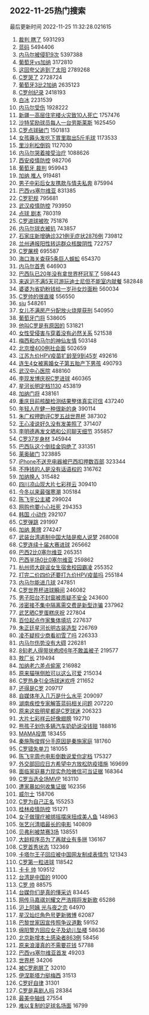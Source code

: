 ## 2022-11-25热门搜索 
最后更新时间 2022-11-25 11:32:28.021615 
1. [裁判 瞎了](https://s.weibo.com/weibo?q=%E8%A3%81%E5%88%A4%20%E7%9E%8E%E4%BA%86&t=31&band_rank=1&Refer=top) 5931293
1. [蓝码](https://s.weibo.com/weibo?q=%23%E8%93%9D%E7%A0%81%23&t=31&band_rank=1&Refer=top) 5494406
1. [内马尔被侵犯9次](https://s.weibo.com/weibo?q=%23%E5%86%85%E9%A9%AC%E5%B0%94%E8%A2%AB%E4%BE%B5%E7%8A%AF9%E6%AC%A1%23&t=31&band_rank=1&Refer=top) 5397388
1. [葡萄牙vs加纳](https://s.weibo.com/weibo?q=%23%E8%91%A1%E8%90%84%E7%89%99vs%E5%8A%A0%E7%BA%B3%23&t=31&band_rank=2&Refer=top) 3172810
1. [这回夸父追到了太阳](https://s.weibo.com/weibo?q=%23%E8%BF%99%E5%9B%9E%E5%A4%B8%E7%88%B6%E8%BF%BD%E5%88%B0%E4%BA%86%E5%A4%AA%E9%98%B3%23&t=31&band_rank=3&Refer=top) 2789268
1. [C罗哭了](https://s.weibo.com/weibo?q=%23C%E7%BD%97%E5%93%AD%E4%BA%86%23&t=31&band_rank=4&Refer=top) 2728724
1. [葡萄牙3比2加纳](https://s.weibo.com/weibo?q=%23%E8%91%A1%E8%90%84%E7%89%993%E6%AF%942%E5%8A%A0%E7%BA%B3%23&t=31&band_rank=5&Refer=top) 2635123
1. [C罗创纪录](https://s.weibo.com/weibo?q=%23C%E7%BD%97%E5%88%9B%E7%BA%AA%E5%BD%95%23&t=31&band_rank=6&Refer=top) 2418193
1. [白冰](https://s.weibo.com/weibo?q=%E7%99%BD%E5%86%B0&t=31&band_rank=4&Refer=top) 2231539
1. [内马尔受伤](https://s.weibo.com/weibo?q=%23%E5%86%85%E9%A9%AC%E5%B0%94%E5%8F%97%E4%BC%A4%23&t=31&band_rank=5&Refer=top) 1928222
1. [新疆一高层住宅楼火灾致10人死亡](https://s.weibo.com/weibo?q=%23%E6%96%B0%E7%96%86%E4%B8%80%E9%AB%98%E5%B1%82%E4%BD%8F%E5%AE%85%E6%A5%BC%E7%81%AB%E7%81%BE%E8%87%B410%E4%BA%BA%E6%AD%BB%E4%BA%A1%23&t=31&band_rank=6&Refer=top) 1757476
1. [沙特奖励球员每人一台劳斯莱斯](https://s.weibo.com/weibo?q=%23%E6%B2%99%E7%89%B9%E5%A5%96%E5%8A%B1%E7%90%83%E5%91%98%E6%AF%8F%E4%BA%BA%E4%B8%80%E5%8F%B0%E5%8A%B3%E6%96%AF%E8%8E%B1%E6%96%AF%23&t=31&band_rank=4&Refer=top) 1625450
1. [C罗点球破门](https://s.weibo.com/weibo?q=%23C%E7%BD%97%E7%82%B9%E7%90%83%E7%A0%B4%E9%97%A8%23&t=31&band_rank=7&Refer=top) 1501813
1. [女孩薅头发吃下胃里取出5斤毛球](https://s.weibo.com/weibo?q=%23%E5%A5%B3%E5%AD%A9%E8%96%85%E5%A4%B4%E5%8F%91%E5%90%83%E4%B8%8B%E8%83%83%E9%87%8C%E5%8F%96%E5%87%BA5%E6%96%A4%E6%AF%9B%E7%90%83%23&t=31&band_rank=7&Refer=top) 1173533
1. [里沙利松倒钩](https://s.weibo.com/weibo?q=%23%E9%87%8C%E6%B2%99%E5%88%A9%E6%9D%BE%E5%80%92%E9%92%A9%23&t=31&band_rank=1&Refer=top) 1127030
1. [内马尔哭着接受治疗](https://s.weibo.com/weibo?q=%23%E5%86%85%E9%A9%AC%E5%B0%94%E5%93%AD%E7%9D%80%E6%8E%A5%E5%8F%97%E6%B2%BB%E7%96%97%23&t=31&band_rank=8&Refer=top) 1088626
1. [西安疫情防控](https://s.weibo.com/weibo?q=%23%E8%A5%BF%E5%AE%89%E7%96%AB%E6%83%85%E9%98%B2%E6%8E%A7%23&t=31&band_rank=10&Refer=top) 982706
1. [葡萄牙 裁判](https://s.weibo.com/weibo?q=%E8%91%A1%E8%90%84%E7%89%99%20%E8%A3%81%E5%88%A4&t=31&band_rank=8&Refer=top) 959943
1. [加纳 推人](https://s.weibo.com/weibo?q=%E5%8A%A0%E7%BA%B3%20%E6%8E%A8%E4%BA%BA&t=31&band_rank=9&Refer=top) 919481
1. [男子中彩后女友携款与情夫私奔](https://s.weibo.com/weibo?q=%23%E7%94%B7%E5%AD%90%E4%B8%AD%E5%BD%A9%E5%90%8E%E5%A5%B3%E5%8F%8B%E6%90%BA%E6%AC%BE%E4%B8%8E%E6%83%85%E5%A4%AB%E7%A7%81%E5%A5%94%23&t=31&band_rank=11&Refer=top) 875994
1. [巴西vs塞尔维亚](https://s.weibo.com/weibo?q=%23%E5%B7%B4%E8%A5%BFvs%E5%A1%9E%E5%B0%94%E7%BB%B4%E4%BA%9A%23&t=31&band_rank=2&Refer=top) 831385
1. [C罗犯规](https://s.weibo.com/weibo?q=%23C%E7%BD%97%E7%8A%AF%E8%A7%84%23&t=31&band_rank=10&Refer=top) 795681
1. [武汉疫情防控](https://s.weibo.com/weibo?q=%23%E6%AD%A6%E6%B1%89%E7%96%AB%E6%83%85%E9%98%B2%E6%8E%A7%23&t=31&band_rank=12&Refer=top) 793950
1. [点球 剧本](https://s.weibo.com/weibo?q=%E7%82%B9%E7%90%83%20%E5%89%A7%E6%9C%AC&t=31&band_rank=11&Refer=top) 780319
1. [C罗进球被吹](https://s.weibo.com/weibo?q=%23C%E7%BD%97%E8%BF%9B%E7%90%83%E8%A2%AB%E5%90%B9%23&t=31&band_rank=12&Refer=top) 751876
1. [内马尔球衣被扒](https://s.weibo.com/weibo?q=%23%E5%86%85%E9%A9%AC%E5%B0%94%E7%90%83%E8%A1%A3%E8%A2%AB%E6%89%92%23&t=31&band_rank=13&Refer=top) 743857
1. [石家庄新增确诊321例无症状2876例](https://s.weibo.com/weibo?q=%23%E7%9F%B3%E5%AE%B6%E5%BA%84%E6%96%B0%E5%A2%9E%E7%A1%AE%E8%AF%8A321%E4%BE%8B%E6%97%A0%E7%97%87%E7%8A%B62876%E4%BE%8B%23&t=31&band_rank=14&Refer=top) 739812
1. [兰州通报阳性转运群众核酸阴性](https://s.weibo.com/weibo?q=%23%E5%85%B0%E5%B7%9E%E9%80%9A%E6%8A%A5%E9%98%B3%E6%80%A7%E8%BD%AC%E8%BF%90%E7%BE%A4%E4%BC%97%E6%A0%B8%E9%85%B8%E9%98%B4%E6%80%A7%23&t=31&band_rank=6&Refer=top) 722757
1. [C罗屠榜](https://s.weibo.com/weibo?q=%23C%E7%BD%97%E5%B1%A0%E6%A6%9C%23&t=31&band_rank=16&Refer=top) 695587
1. [海口海关查获5条巨人蜈蚣](https://s.weibo.com/weibo?q=%23%E6%B5%B7%E5%8F%A3%E6%B5%B7%E5%85%B3%E6%9F%A5%E8%8E%B75%E6%9D%A1%E5%B7%A8%E4%BA%BA%E8%9C%88%E8%9A%A3%23&t=31&band_rank=8&Refer=top) 654370
1. [内马尔首秀](https://s.weibo.com/weibo?q=%23%E5%86%85%E9%A9%AC%E5%B0%94%E9%A6%96%E7%A7%80%23&t=31&band_rank=13&Refer=top) 646903
1. [巴西队已20年没有拿世界杯冠军了](https://s.weibo.com/weibo?q=%23%E5%B7%B4%E8%A5%BF%E9%98%9F%E5%B7%B220%E5%B9%B4%E6%B2%A1%E6%9C%89%E6%8B%BF%E4%B8%96%E7%95%8C%E6%9D%AF%E5%86%A0%E5%86%9B%E4%BA%86%23&t=31&band_rank=17&Refer=top) 598443
1. [来返沪不满5天可游玩迪士尼但不能室内就餐](https://s.weibo.com/weibo?q=%23%E6%9D%A5%E8%BF%94%E6%B2%AA%E4%B8%8D%E6%BB%A15%E5%A4%A9%E5%8F%AF%E6%B8%B8%E7%8E%A9%E8%BF%AA%E5%A3%AB%E5%B0%BC%E4%BD%86%E4%B8%8D%E8%83%BD%E5%AE%A4%E5%86%85%E5%B0%B1%E9%A4%90%23&t=31&band_rank=18&Refer=top) 582848
1. [婆婆为省奶粉钱给一岁孙女炒面粉](https://s.weibo.com/weibo?q=%23%E5%A9%86%E5%A9%86%E4%B8%BA%E7%9C%81%E5%A5%B6%E7%B2%89%E9%92%B1%E7%BB%99%E4%B8%80%E5%B2%81%E5%AD%99%E5%A5%B3%E7%82%92%E9%9D%A2%E7%B2%89%23&t=31&band_rank=37&Refer=top) 560034
1. [C罗帅的很直接](https://s.weibo.com/weibo?q=%23C%E7%BD%97%E5%B8%85%E7%9A%84%E5%BE%88%E7%9B%B4%E6%8E%A5%23&t=31&band_rank=14&Refer=top) 556550
1. [siu](https://s.weibo.com/weibo?q=siu&t=31&band_rank=20&Refer=top) 548261
1. [女儿不满房产分配放火烧屋获刑](https://s.weibo.com/weibo?q=%23%E5%A5%B3%E5%84%BF%E4%B8%8D%E6%BB%A1%E6%88%BF%E4%BA%A7%E5%88%86%E9%85%8D%E6%94%BE%E7%81%AB%E7%83%A7%E5%B1%8B%E8%8E%B7%E5%88%91%23&t=31&band_rank=9&Refer=top) 540950
1. [葡萄牙门将](https://s.weibo.com/weibo?q=%E8%91%A1%E8%90%84%E7%89%99%E9%97%A8%E5%B0%86&t=31&band_rank=15&Refer=top) 538605
1. [他叫C罗是有原因的](https://s.weibo.com/weibo?q=%23%E4%BB%96%E5%8F%ABC%E7%BD%97%E6%98%AF%E6%9C%89%E5%8E%9F%E5%9B%A0%E7%9A%84%23&t=31&band_rank=16&Refer=top) 531821
1. [女性受侵害与穿着没有必然关系](https://s.weibo.com/weibo?q=%23%E5%A5%B3%E6%80%A7%E5%8F%97%E4%BE%B5%E5%AE%B3%E4%B8%8E%E7%A9%BF%E7%9D%80%E6%B2%A1%E6%9C%89%E5%BF%85%E7%84%B6%E5%85%B3%E7%B3%BB%23&t=31&band_rank=21&Refer=top) 521538
1. [梅西和内马尔的神仙友情](https://s.weibo.com/weibo?q=%23%E6%A2%85%E8%A5%BF%E5%92%8C%E5%86%85%E9%A9%AC%E5%B0%94%E7%9A%84%E7%A5%9E%E4%BB%99%E5%8F%8B%E6%83%85%23&t=31&band_rank=10&Refer=top) 503148
1. [北京增400例社会面](https://s.weibo.com/weibo?q=%23%E5%8C%97%E4%BA%AC%E5%A2%9E400%E4%BE%8B%E7%A4%BE%E4%BC%9A%E9%9D%A2%23&t=31&band_rank=22&Refer=top) 502659
1. [江苏九价HPV疫苗扩龄至9到45岁](https://s.weibo.com/weibo?q=%23%E6%B1%9F%E8%8B%8F%E4%B9%9D%E4%BB%B7HPV%E7%96%AB%E8%8B%97%E6%89%A9%E9%BE%84%E8%87%B39%E5%88%B045%E5%B2%81%23&t=31&band_rank=23&Refer=top) 492616
1. [连生4女被离婚女子第五胎产下男孩](https://s.weibo.com/weibo?q=%23%E8%BF%9E%E7%94%9F4%E5%A5%B3%E8%A2%AB%E7%A6%BB%E5%A9%9A%E5%A5%B3%E5%AD%90%E7%AC%AC%E4%BA%94%E8%83%8E%E4%BA%A7%E4%B8%8B%E7%94%B7%E5%AD%A9%23&t=31&band_rank=11&Refer=top) 490793
1. [武汉中心医院](https://s.weibo.com/weibo?q=%23%E6%AD%A6%E6%B1%89%E4%B8%AD%E5%BF%83%E5%8C%BB%E9%99%A2%23&t=31&band_rank=24&Refer=top) 488160
1. [李现发博庆祝C罗进球](https://s.weibo.com/weibo?q=%23%E6%9D%8E%E7%8E%B0%E5%8F%91%E5%8D%9A%E5%BA%86%E7%A5%9DC%E7%BD%97%E8%BF%9B%E7%90%83%23&t=31&band_rank=25&Refer=top) 460365
1. [星河长明定档1130](https://s.weibo.com/weibo?q=%23%E6%98%9F%E6%B2%B3%E9%95%BF%E6%98%8E%E5%AE%9A%E6%A1%A31130%23&t=31&band_rank=12&Refer=top) 453819
1. [加纳门将](https://s.weibo.com/weibo?q=%23%E5%8A%A0%E7%BA%B3%E9%97%A8%E5%B0%86%23&t=31&band_rank=17&Refer=top) 438161
1. [重庆目前核酸检测结果整体真实可信](https://s.weibo.com/weibo?q=%23%E9%87%8D%E5%BA%86%E7%9B%AE%E5%89%8D%E6%A0%B8%E9%85%B8%E6%A3%80%E6%B5%8B%E7%BB%93%E6%9E%9C%E6%95%B4%E4%BD%93%E7%9C%9F%E5%AE%9E%E5%8F%AF%E4%BF%A1%23&t=31&band_rank=13&Refer=top) 437240
1. [年轻人在健一种很新的身](https://s.weibo.com/weibo?q=%23%E5%B9%B4%E8%BD%BB%E4%BA%BA%E5%9C%A8%E5%81%A5%E4%B8%80%E7%A7%8D%E5%BE%88%E6%96%B0%E7%9A%84%E8%BA%AB%23&t=31&band_rank=26&Refer=top) 390114
1. [朱广权押韵评C罗五战世界杯](https://s.weibo.com/weibo?q=%23%E6%9C%B1%E5%B9%BF%E6%9D%83%E6%8A%BC%E9%9F%B5%E8%AF%84C%E7%BD%97%E4%BA%94%E6%88%98%E4%B8%96%E7%95%8C%E6%9D%AF%23&t=31&band_rank=18&Refer=top) 387302
1. [王心凌说好久没有发美照了](https://s.weibo.com/weibo?q=%23%E7%8E%8B%E5%BF%83%E5%87%8C%E8%AF%B4%E5%A5%BD%E4%B9%85%E6%B2%A1%E6%9C%89%E5%8F%91%E7%BE%8E%E7%85%A7%E4%BA%86%23&t=31&band_rank=14&Refer=top) 371407
1. [李明德再发文晒和公司聊天细节](https://s.weibo.com/weibo?q=%23%E6%9D%8E%E6%98%8E%E5%BE%B7%E5%86%8D%E5%8F%91%E6%96%87%E6%99%92%E5%92%8C%E5%85%AC%E5%8F%B8%E8%81%8A%E5%A4%A9%E7%BB%86%E8%8A%82%23&t=31&band_rank=15&Refer=top) 355857
1. [C罗37岁身材](https://s.weibo.com/weibo?q=%23C%E7%BD%9737%E5%B2%81%E8%BA%AB%E6%9D%90%23&t=31&band_rank=15&Refer=top) 345944
1. [巴西队这个倒挂金钩绝了](https://s.weibo.com/weibo?q=%23%E5%B7%B4%E8%A5%BF%E9%98%9F%E8%BF%99%E4%B8%AA%E5%80%92%E6%8C%82%E9%87%91%E9%92%A9%E7%BB%9D%E4%BA%86%23&t=31&band_rank=18&Refer=top) 331351
1. [莱奥破门](https://s.weibo.com/weibo?q=%23%E8%8E%B1%E5%A5%A5%E7%A0%B4%E9%97%A8%23&t=31&band_rank=19&Refer=top) 323885
1. [iPhone不送充电器被巴西扣押数百部](https://s.weibo.com/weibo?q=%23iPhone%E4%B8%8D%E9%80%81%E5%85%85%E7%94%B5%E5%99%A8%E8%A2%AB%E5%B7%B4%E8%A5%BF%E6%89%A3%E6%8A%BC%E6%95%B0%E7%99%BE%E9%83%A8%23&t=31&band_rank=19&Refer=top) 323344
1. [不挣钱的人是没有话语权的](https://s.weibo.com/weibo?q=%23%E4%B8%8D%E6%8C%A3%E9%92%B1%E7%9A%84%E4%BA%BA%E6%98%AF%E6%B2%A1%E6%9C%89%E8%AF%9D%E8%AF%AD%E6%9D%83%E7%9A%84%23&t=31&band_rank=26&Refer=top) 316762
1. [加纳换人](https://s.weibo.com/weibo?q=%23%E5%8A%A0%E7%BA%B3%E6%8D%A2%E4%BA%BA%23&t=31&band_rank=20&Refer=top) 315482
1. [四川凉山现大片七彩祥云](https://s.weibo.com/weibo?q=%23%E5%9B%9B%E5%B7%9D%E5%87%89%E5%B1%B1%E7%8E%B0%E5%A4%A7%E7%89%87%E4%B8%83%E5%BD%A9%E7%A5%A5%E4%BA%91%23&t=31&band_rank=29&Refer=top) 309410
1. [今冬以来最强寒潮](https://s.weibo.com/weibo?q=%23%E4%BB%8A%E5%86%AC%E4%BB%A5%E6%9D%A5%E6%9C%80%E5%BC%BA%E5%AF%92%E6%BD%AE%23&t=31&band_rank=30&Refer=top) 305184
1. [陈飞宇公主裙](https://s.weibo.com/weibo?q=%23%E9%99%88%E9%A3%9E%E5%AE%87%E5%85%AC%E4%B8%BB%E8%A3%99%23&t=31&band_rank=21&Refer=top) 299024
1. [网购也要小心社死](https://s.weibo.com/weibo?q=%23%E7%BD%91%E8%B4%AD%E4%B9%9F%E8%A6%81%E5%B0%8F%E5%BF%83%E7%A4%BE%E6%AD%BB%23&t=31&band_rank=22&Refer=top) 294353
1. [韩国 小动作](https://s.weibo.com/weibo?q=%E9%9F%A9%E5%9B%BD%20%E5%B0%8F%E5%8A%A8%E4%BD%9C&t=31&band_rank=21&Refer=top) 292107
1. [C罗弹跳](https://s.weibo.com/weibo?q=%23C%E7%BD%97%E5%BC%B9%E8%B7%B3%23&t=31&band_rank=22&Refer=top) 291997
1. [加纳 黄牌](https://s.weibo.com/weibo?q=%E5%8A%A0%E7%BA%B3%20%E9%BB%84%E7%89%8C&t=31&band_rank=23&Refer=top) 274247
1. [武装台湾遏制中国大陆是痴人说梦](https://s.weibo.com/weibo?q=%23%E6%AD%A6%E8%A3%85%E5%8F%B0%E6%B9%BE%E9%81%8F%E5%88%B6%E4%B8%AD%E5%9B%BD%E5%A4%A7%E9%99%86%E6%98%AF%E7%97%B4%E4%BA%BA%E8%AF%B4%E6%A2%A6%23&t=31&band_rank=31&Refer=top) 268008
1. [C罗连续十届大赛进球](https://s.weibo.com/weibo?q=%23C%E7%BD%97%E8%BF%9E%E7%BB%AD%E5%8D%81%E5%B1%8A%E5%A4%A7%E8%B5%9B%E8%BF%9B%E7%90%83%23&t=31&band_rank=24&Refer=top) 265662
1. [巴西2比0塞尔维亚](https://s.weibo.com/weibo?q=%23%E5%B7%B4%E8%A5%BF2%E6%AF%940%E5%A1%9E%E5%B0%94%E7%BB%B4%E4%BA%9A%23&t=31&band_rank=10&Refer=top) 265351
1. [巴西半场0比0塞尔维亚](https://s.weibo.com/weibo?q=%23%E5%B7%B4%E8%A5%BF%E5%8D%8A%E5%9C%BA0%E6%AF%940%E5%A1%9E%E5%B0%94%E7%BB%B4%E4%BA%9A%23&t=31&band_rank=7&Refer=top) 259862
1. [杭州师大辟谣女生宿舍校园霸凌](https://s.weibo.com/weibo?q=%23%E6%9D%AD%E5%B7%9E%E5%B8%88%E5%A4%A7%E8%BE%9F%E8%B0%A3%E5%A5%B3%E7%94%9F%E5%AE%BF%E8%88%8D%E6%A0%A1%E5%9B%AD%E9%9C%B8%E5%87%8C%23&t=31&band_rank=34&Refer=top) 255352
1. [打完二价四价还要打九价HPV疫苗吗](https://s.weibo.com/weibo?q=%23%E6%89%93%E5%AE%8C%E4%BA%8C%E4%BB%B7%E5%9B%9B%E4%BB%B7%E8%BF%98%E8%A6%81%E6%89%93%E4%B9%9D%E4%BB%B7HPV%E7%96%AB%E8%8B%97%E5%90%97%23&t=31&band_rank=35&Refer=top) 255184
1. [内马尔能进几球](https://s.weibo.com/weibo?q=%23%E5%86%85%E9%A9%AC%E5%B0%94%E8%83%BD%E8%BF%9B%E5%87%A0%E7%90%83%23&t=31&band_rank=42&Refer=top) 247851
1. [C罗世界杯进球瞬间](https://s.weibo.com/weibo?q=%23C%E7%BD%97%E4%B8%96%E7%95%8C%E6%9D%AF%E8%BF%9B%E7%90%83%E7%9E%AC%E9%97%B4%23&t=31&band_rank=25&Refer=top) 246082
1. [男子阳台不封窗被质疑不安全](https://s.weibo.com/weibo?q=%23%E7%94%B7%E5%AD%90%E9%98%B3%E5%8F%B0%E4%B8%8D%E5%B0%81%E7%AA%97%E8%A2%AB%E8%B4%A8%E7%96%91%E4%B8%8D%E5%AE%89%E5%85%A8%23&t=31&band_rank=27&Refer=top) 243600
1. [涉密接不集中隔离需交费是新型诈骗](https://s.weibo.com/weibo?q=%23%E6%B6%89%E5%AF%86%E6%8E%A5%E4%B8%8D%E9%9B%86%E4%B8%AD%E9%9A%94%E7%A6%BB%E9%9C%80%E4%BA%A4%E8%B4%B9%E6%98%AF%E6%96%B0%E5%9E%8B%E8%AF%88%E9%AA%97%23&t=31&band_rank=36&Refer=top) 237962
1. [武艺晒C罗蛋糕庆祝](https://s.weibo.com/weibo?q=%23%E6%AD%A6%E8%89%BA%E6%99%92C%E7%BD%97%E8%9B%8B%E7%B3%95%E5%BA%86%E7%A5%9D%23&t=31&band_rank=37&Refer=top) 227804
1. [百位起点作家集体填坑](https://s.weibo.com/weibo?q=%E7%99%BE%E4%BD%8D%E8%B5%B7%E7%82%B9%E4%BD%9C%E5%AE%B6%E9%9B%86%E4%BD%93%E5%A1%AB%E5%9D%91&t=31&band_rank=28&Refer=top) 227637
1. [朱正廷星河长明古装造型](https://s.weibo.com/weibo?q=%23%E6%9C%B1%E6%AD%A3%E5%BB%B7%E6%98%9F%E6%B2%B3%E9%95%BF%E6%98%8E%E5%8F%A4%E8%A3%85%E9%80%A0%E5%9E%8B%23&t=31&band_rank=29&Refer=top) 226769
1. [凌不疑程少商看初雪了吗](https://s.weibo.com/weibo?q=%23%E5%87%8C%E4%B8%8D%E7%96%91%E7%A8%8B%E5%B0%91%E5%95%86%E7%9C%8B%E5%88%9D%E9%9B%AA%E4%BA%86%E5%90%97%23&t=31&band_rank=30&Refer=top) 226333
1. [内马尔伤势没有大碍](https://s.weibo.com/weibo?q=%23%E5%86%85%E9%A9%AC%E5%B0%94%E4%BC%A4%E5%8A%BF%E6%B2%A1%E6%9C%89%E5%A4%A7%E7%A2%8D%23&t=31&band_rank=31&Refer=top) 226281
1. [8旬老人得带状疱疹6年不敢盖被子](https://s.weibo.com/weibo?q=%238%E6%97%AC%E8%80%81%E4%BA%BA%E5%BE%97%E5%B8%A6%E7%8A%B6%E7%96%B1%E7%96%B96%E5%B9%B4%E4%B8%8D%E6%95%A2%E7%9B%96%E8%A2%AB%E5%AD%90%23&t=31&band_rank=31&Refer=top) 219577
1. [敖厂长](https://s.weibo.com/weibo?q=%E6%95%96%E5%8E%82%E9%95%BF&t=31&band_rank=33&Refer=top) 219494
1. [加纳老六差点偷家](https://s.weibo.com/weibo?q=%E5%8A%A0%E7%BA%B3%E8%80%81%E5%85%AD%E5%B7%AE%E7%82%B9%E5%81%B7%E5%AE%B6&t=31&band_rank=41&Refer=top) 216982
1. [原来猫咪侧脸可以这么可爱](https://s.weibo.com/weibo?q=%23%E5%8E%9F%E6%9D%A5%E7%8C%AB%E5%92%AA%E4%BE%A7%E8%84%B8%E5%8F%AF%E4%BB%A5%E8%BF%99%E4%B9%88%E5%8F%AF%E7%88%B1%23&t=31&band_rank=32&Refer=top) 215034
1. [C罗热身引全场球迷欢呼](https://s.weibo.com/weibo?q=%23C%E7%BD%97%E7%83%AD%E8%BA%AB%E5%BC%95%E5%85%A8%E5%9C%BA%E7%90%83%E8%BF%B7%E6%AC%A2%E5%91%BC%23&t=31&band_rank=27&Refer=top) 211652
1. [还得是C罗](https://s.weibo.com/weibo?q=%23%E8%BF%98%E5%BE%97%E6%98%AFC%E7%BD%97%23&t=31&band_rank=28&Refer=top) 209717
1. [自媒体年入几万是什么水平](https://s.weibo.com/weibo?q=%23%E8%87%AA%E5%AA%92%E4%BD%93%E5%B9%B4%E5%85%A5%E5%87%A0%E4%B8%87%E6%98%AF%E4%BB%80%E4%B9%88%E6%B0%B4%E5%B9%B3%23&t=31&band_rank=35&Refer=top) 209097
1. [湖南疾控专家解答蓝码相关问题](https://s.weibo.com/weibo?q=%23%E6%B9%96%E5%8D%97%E7%96%BE%E6%8E%A7%E4%B8%93%E5%AE%B6%E8%A7%A3%E7%AD%94%E8%93%9D%E7%A0%81%E7%9B%B8%E5%85%B3%E9%97%AE%E9%A2%98%23&t=31&band_rank=36&Refer=top) 207220
1. [原来这些明星都是C罗球迷](https://s.weibo.com/weibo?q=%23%E5%8E%9F%E6%9D%A5%E8%BF%99%E4%BA%9B%E6%98%8E%E6%98%9F%E9%83%BD%E6%98%AFC%E7%BD%97%E7%90%83%E8%BF%B7%23&t=31&band_rank=29&Refer=top) 206323
1. [大片七彩祥云好像翅膀](https://s.weibo.com/weibo?q=%23%E5%A4%A7%E7%89%87%E4%B8%83%E5%BD%A9%E7%A5%A5%E4%BA%91%E5%A5%BD%E5%83%8F%E7%BF%85%E8%86%80%23&t=31&band_rank=42&Refer=top) 192710
1. [熊孩子划伤多辆汽车奶奶说没钱赔](https://s.weibo.com/weibo?q=%23%E7%86%8A%E5%AD%A9%E5%AD%90%E5%88%92%E4%BC%A4%E5%A4%9A%E8%BE%86%E6%B1%BD%E8%BD%A6%E5%A5%B6%E5%A5%B6%E8%AF%B4%E6%B2%A1%E9%92%B1%E8%B5%94%23&t=31&band_rank=43&Refer=top) 188816
1. [MAMA投票](https://s.weibo.com/weibo?q=MAMA%E6%8A%95%E7%A5%A8&t=31&band_rank=48&Refer=top) 183455
1. [秦施陶俊辉分手原因是秦施家庭](https://s.weibo.com/weibo?q=%23%E7%A7%A6%E6%96%BD%E9%99%B6%E4%BF%8A%E8%BE%89%E5%88%86%E6%89%8B%E5%8E%9F%E5%9B%A0%E6%98%AF%E7%A7%A6%E6%96%BD%E5%AE%B6%E5%BA%AD%23&t=31&band_rank=39&Refer=top) 181760
1. [C罗错失单刀](https://s.weibo.com/weibo?q=%23C%E7%BD%97%E9%94%99%E5%A4%B1%E5%8D%95%E5%88%80%23&t=31&band_rank=30&Refer=top) 181055
1. [陈飞宇周也电影倒数说爱你定档](https://s.weibo.com/weibo?q=%23%E9%99%88%E9%A3%9E%E5%AE%87%E5%91%A8%E4%B9%9F%E7%94%B5%E5%BD%B1%E5%80%92%E6%95%B0%E8%AF%B4%E7%88%B1%E4%BD%A0%E5%AE%9A%E6%A1%A3%23&t=31&band_rank=45&Refer=top) 175327
1. [外交部回应日方希望中方放松防疫措施](https://s.weibo.com/weibo?q=%23%E5%A4%96%E4%BA%A4%E9%83%A8%E5%9B%9E%E5%BA%94%E6%97%A5%E6%96%B9%E5%B8%8C%E6%9C%9B%E4%B8%AD%E6%96%B9%E6%94%BE%E6%9D%BE%E9%98%B2%E7%96%AB%E6%8E%AA%E6%96%BD%23&t=31&band_rank=32&Refer=top) 169699
1. [面临家庭暴力现实危险微信可当证据](https://s.weibo.com/weibo?q=%23%E9%9D%A2%E4%B8%B4%E5%AE%B6%E5%BA%AD%E6%9A%B4%E5%8A%9B%E7%8E%B0%E5%AE%9E%E5%8D%B1%E9%99%A9%E5%BE%AE%E4%BF%A1%E5%8F%AF%E5%BD%93%E8%AF%81%E6%8D%AE%23&t=31&band_rank=40&Refer=top) 168364
1. [C罗当选全场MVP](https://s.weibo.com/weibo?q=%23C%E7%BD%97%E5%BD%93%E9%80%89%E5%85%A8%E5%9C%BAMVP%23&t=31&band_rank=42&Refer=top) 163110
1. [遭家暴如何收集证据](https://s.weibo.com/weibo?q=%23%E9%81%AD%E5%AE%B6%E6%9A%B4%E5%A6%82%E4%BD%95%E6%94%B6%E9%9B%86%E8%AF%81%E6%8D%AE%23&t=31&band_rank=43&Refer=top) 162356
1. [威尔士](https://s.weibo.com/weibo?q=%E5%A8%81%E5%B0%94%E5%A3%AB&t=31&band_rank=44&Refer=top) 158706
1. [C罗为自己正名](https://s.weibo.com/weibo?q=%23C%E7%BD%97%E4%B8%BA%E8%87%AA%E5%B7%B1%E6%AD%A3%E5%90%8D%23&t=31&band_rank=47&Refer=top) 155253
1. [桂林疫情防控](https://s.weibo.com/weibo?q=%E6%A1%82%E6%9E%97%E7%96%AB%E6%83%85%E9%98%B2%E6%8E%A7&t=31&band_rank=49&Refer=top) 151271
1. [女子做理疗被绑摇摆床扭成美人鱼](https://s.weibo.com/weibo?q=%23%E5%A5%B3%E5%AD%90%E5%81%9A%E7%90%86%E7%96%97%E8%A2%AB%E7%BB%91%E6%91%87%E6%91%86%E5%BA%8A%E6%89%AD%E6%88%90%E7%BE%8E%E4%BA%BA%E9%B1%BC%23&t=31&band_rank=43&Refer=top) 148963
1. [张艺兴清唱最长的电影](https://s.weibo.com/weibo?q=%23%E5%BC%A0%E8%89%BA%E5%85%B4%E6%B8%85%E5%94%B1%E6%9C%80%E9%95%BF%E7%9A%84%E7%94%B5%E5%BD%B1%23&t=31&band_rank=45&Refer=top) 140809
1. [贝弗利被禁赛3场](https://s.weibo.com/weibo?q=%23%E8%B4%9D%E5%BC%97%E5%88%A9%E8%A2%AB%E7%A6%81%E8%B5%9B3%E5%9C%BA%23&t=31&band_rank=46&Refer=top) 138551
1. [大龄程序员为了再就业有多拼](https://s.weibo.com/weibo?q=%23%E5%A4%A7%E9%BE%84%E7%A8%8B%E5%BA%8F%E5%91%98%E4%B8%BA%E4%BA%86%E5%86%8D%E5%B0%B1%E4%B8%9A%E6%9C%89%E5%A4%9A%E6%8B%BC%23&t=31&band_rank=48&Refer=top) 136167
1. [C罗首秀状态](https://s.weibo.com/weibo?q=%23C%E7%BD%97%E9%A6%96%E7%A7%80%E7%8A%B6%E6%80%81%23&t=31&band_rank=34&Refer=top) 132369
1. [卡塔尔王子回应被中国网友制成表情包](https://s.weibo.com/weibo?q=%23%E5%8D%A1%E5%A1%94%E5%B0%94%E7%8E%8B%E5%AD%90%E5%9B%9E%E5%BA%94%E8%A2%AB%E4%B8%AD%E5%9B%BD%E7%BD%91%E5%8F%8B%E5%88%B6%E6%88%90%E8%A1%A8%E6%83%85%E5%8C%85%23&t=31&band_rank=35&Refer=top) 121343
1. [C罗第一粒进球](https://s.weibo.com/weibo?q=%23C%E7%BD%97%E7%AC%AC%E4%B8%80%E7%B2%92%E8%BF%9B%E7%90%83%23&t=31&band_rank=36&Refer=top) 118542
1. [卡卡 帅](https://s.weibo.com/weibo?q=%E5%8D%A1%E5%8D%A1%20%E5%B8%85&t=31&band_rank=13&Refer=top) 109512
1. [台湾是中国的](https://s.weibo.com/weibo?q=%23%E5%8F%B0%E6%B9%BE%E6%98%AF%E4%B8%AD%E5%9B%BD%E7%9A%84%23&t=31&band_rank=38&Refer=top) 91000
1. [C罗 帅](https://s.weibo.com/weibo?q=C%E7%BD%97%20%E5%B8%85&t=31&band_rank=40&Refer=top) 88575
1. [台媒你们是真的懂采访](https://s.weibo.com/weibo?q=%23%E5%8F%B0%E5%AA%92%E4%BD%A0%E4%BB%AC%E6%98%AF%E7%9C%9F%E7%9A%84%E6%87%82%E9%87%87%E8%AE%BF%23&t=31&band_rank=41&Refer=top) 83445
1. [网传马嘉祺刘耀文严浩翔将发新歌](https://s.weibo.com/weibo?q=%23%E7%BD%91%E4%BC%A0%E9%A9%AC%E5%98%89%E7%A5%BA%E5%88%98%E8%80%80%E6%96%87%E4%B8%A5%E6%B5%A9%E7%BF%94%E5%B0%86%E5%8F%91%E6%96%B0%E6%AD%8C%23&t=31&band_rank=44&Refer=top) 65286
1. [沪上阿姨 光与夜之恋](https://s.weibo.com/weibo?q=%E6%B2%AA%E4%B8%8A%E9%98%BF%E5%A7%A8%20%E5%85%89%E4%B8%8E%E5%A4%9C%E4%B9%8B%E6%81%8B&t=31&band_rank=45&Refer=top) 64970
1. [星汉灿烂角色号更新微博](https://s.weibo.com/weibo?q=%23%E6%98%9F%E6%B1%89%E7%81%BF%E7%83%82%E8%A7%92%E8%89%B2%E5%8F%B7%E6%9B%B4%E6%96%B0%E5%BE%AE%E5%8D%9A%23&t=31&band_rank=46&Refer=top) 62087
1. [巴黎世家因宣传照争议道歉](https://s.weibo.com/weibo?q=%23%E5%B7%B4%E9%BB%8E%E4%B8%96%E5%AE%B6%E5%9B%A0%E5%AE%A3%E4%BC%A0%E7%85%A7%E4%BA%89%E8%AE%AE%E9%81%93%E6%AD%89%23&t=31&band_rank=47&Refer=top) 59152
1. [绵阳警方回应女子及幼儿坠楼](https://s.weibo.com/weibo?q=%23%E7%BB%B5%E9%98%B3%E8%AD%A6%E6%96%B9%E5%9B%9E%E5%BA%94%E5%A5%B3%E5%AD%90%E5%8F%8A%E5%B9%BC%E5%84%BF%E5%9D%A0%E6%A5%BC%23&t=31&band_rank=48&Refer=top) 58636
1. [北京新增本土感染者863例](https://s.weibo.com/weibo?q=%23%E5%8C%97%E4%BA%AC%E6%96%B0%E5%A2%9E%E6%9C%AC%E5%9C%9F%E6%84%9F%E6%9F%93%E8%80%85863%E4%BE%8B%23&t=31&band_rank=49&Refer=top) 58456
1. [原来浪漫真的不需要花钱](https://s.weibo.com/weibo?q=%23%E5%8E%9F%E6%9D%A5%E6%B5%AA%E6%BC%AB%E7%9C%9F%E7%9A%84%E4%B8%8D%E9%9C%80%E8%A6%81%E8%8A%B1%E9%92%B1%23&t=31&band_rank=50&Refer=top) 57788
1. [巴西vs塞尔维亚首发](https://s.weibo.com/weibo?q=%23%E5%B7%B4%E8%A5%BFvs%E5%A1%9E%E5%B0%94%E7%BB%B4%E4%BA%9A%E9%A6%96%E5%8F%91%23&t=31&band_rank=22&Refer=top) 49203
1. [世界杯](https://s.weibo.com/weibo?q=%E4%B8%96%E7%95%8C%E6%9D%AF&t=31&band_rank=25&Refer=top) 34206
1. [被C罗刷屏了](https://s.weibo.com/weibo?q=%23%E8%A2%ABC%E7%BD%97%E5%88%B7%E5%B1%8F%E4%BA%86%23&t=31&band_rank=29&Refer=top) 32010
1. [伊涅斯塔力挺梅西](https://s.weibo.com/weibo?q=%23%E4%BC%8A%E6%B6%85%E6%96%AF%E5%A1%94%E5%8A%9B%E6%8C%BA%E6%A2%85%E8%A5%BF%23&t=31&band_rank=31&Refer=top) 31513
1. [C罗好自律](https://s.weibo.com/weibo?q=%23C%E7%BD%97%E5%A5%BD%E8%87%AA%E5%BE%8B%23&t=31&band_rank=32&Refer=top) 31301
1. [C罗是喜剧人吗](https://s.weibo.com/weibo?q=%23C%E7%BD%97%E6%98%AF%E5%96%9C%E5%89%A7%E4%BA%BA%E5%90%97%23&t=31&band_rank=36&Refer=top) 28384
1. [最美中轴线](https://s.weibo.com/weibo?q=%E6%9C%80%E7%BE%8E%E4%B8%AD%E8%BD%B4%E7%BA%BF&t=31&band_rank=37&Refer=top) 27554
1. [难以复制的足球名场面](https://s.weibo.com/weibo?q=%23%E9%9A%BE%E4%BB%A5%E5%A4%8D%E5%88%B6%E7%9A%84%E8%B6%B3%E7%90%83%E5%90%8D%E5%9C%BA%E9%9D%A2%23&t=31&band_rank=50&Refer=top) 16799
